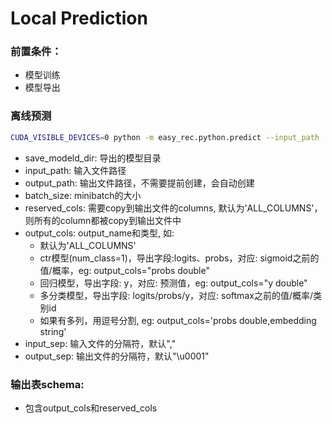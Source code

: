 # Local Prediction

### 前置条件：

- 模型训练
- 模型导出

### 离线预测

```bash
CUDA_VISIBLE_DEVICES=0 python -m easy_rec.python.predict --input_path 'data/test/tb_data/taobao_test_data' --output_path 'data/test/taobao_test_data_pred_result' --saved_model_dir experiments/dssm_taobao_ckpt/export/final --reserved_cols 'ALL_COLUMNS' --output_cols 'ALL_COLUMNS'
```

- save_modeld_dir: 导出的模型目录
- input_path: 输入文件路径
- output_path: 输出文件路径，不需要提前创建，会自动创建
- batch_size: minibatch的大小
- reserved_cols: 需要copy到输出文件的columns, 默认为'ALL_COLUMNS'，则所有的column都被copy到输出文件中
- output_cols: output_name和类型, 如:
  - 默认为'ALL_COLUMNS'
  - ctr模型(num_class=1)，导出字段:logits、probs，对应: sigmoid之前的值/概率，eg: output_cols="probs double"
  - 回归模型，导出字段: y，对应: 预测值，eg: output_cols="y double"
  - 多分类模型，导出字段: logits/probs/y，对应: softmax之前的值/概率/类别id
  - 如果有多列，用逗号分割, eg: output_cols='probs double,embedding string'
- input_sep: 输入文件的分隔符，默认","
- output_sep: 输出文件的分隔符，默认"\\u0001"

### 输出表schema:

- 包含output_cols和reserved_cols
